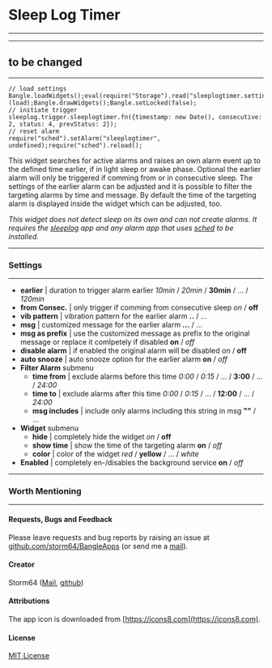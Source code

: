 # Sleep Log Timer

---
---
__to be changed__
---
---

```
// load settings
Bangle.loadWidgets();eval(require("Storage").read("sleeplogtimer.settings.js"))(load);Bangle.drawWidgets();Bangle.setLocked(false);
// initiate trigger
sleeplog.trigger.sleeplogtimer.fn({timestamp: new Date(), consecutive: 2, status: 4, prevStatus: 2});
// reset alarm
require("sched").setAlarm("sleeplogtimer", undefined);require("sched").reload();
```

This widget searches for active alarms and raises an own alarm event up to the defined time earlier, if in light sleep or awake phase. Optional the earlier alarm will only be triggered if comming from or in consecutive sleep. The settings of the earlier alarm can be adjusted and it is possible to filter the targeting alarms by time and message. By default the time of the targeting alarm is displayed inside the widget which can be adjusted, too.

_This widget does not detect sleep on its own and can not create alarms. It requires the [sleeplog](/apps/?id=sleeplog) app and any alarm app that uses [sched](/apps/?id=sched) to be installed._

---
### Settings
---

  - __earlier__ | duration to trigger alarm earlier
    _10min_ / _20min_ / __30min__ / ... / _120min_
  - __from Consec.__ | only trigger if comming from consecutive sleep
    _on_ / __off__
  - __vib pattern__ | vibration pattern for the earlier alarm
    __..__ / ...
  - __msg__ | customized message for the earlier alarm
    __...__ / ...
  - __msg as prefix__ | use the customized message as prefix to the original message or replace it comlpetely if disabled
    __on__ / _off_
  - __disable alarm__ | if enabled the original alarm will be disabled
    _on_ / __off__
  - __auto snooze__ | auto snooze option for the earlier alarm
    __on__ / _off_
  - __Filter Alarm__ submenu
    - __time from__ | exclude alarms before this time
      _0:00_ / _0:15_ / ... / __3:00__ / ... / _24:00_
    - __time to__ | exclude alarms after this time
      _0:00_ / _0:15_ / ... / __12:00__ / ... / _24:00_
    - __msg includes__ | include only alarms including this string in msg
      __""__ / ...
  - __Widget__ submenu
    - __hide__ | completely hide the widget
      _on_ / __off__
    - __show time__ | show the time of the targeting alarm
      __on__ / _off_
    - __color__ | color of the widget
      _red_ / __yellow__ / ... / _white_
  - __Enabled__ | completely en-/disables the background service
    __on__ / _off_

---
### Worth Mentioning
---

#### Requests, Bugs and Feedback
Please leave requests and bug reports by raising an issue at [github.com/storm64/BangleApps](https://github.com/storm64/BangleApps) (or send me a [mail](mailto:banglejs@storm64.de)).

#### Creator
Storm64 ([Mail](mailto:banglejs@storm64.de), [github](https://github.com/storm64))

#### Attributions
The app icon is downloaded from [https://icons8.com](https://icons8.com).

#### License
[MIT License](LICENSE)
